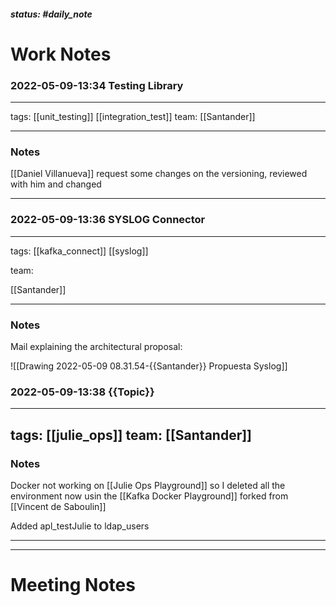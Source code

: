 ##### status: #daily_note 

# Work Notes



### 2022-05-09-13:34 Testing Library

---

tags:
[[unit_testing]] [[integration_test]]
team:
[[Santander]] 

---

### Notes

[[Daniel Villanueva]] request some changes on the versioning, reviewed with him and changed

---



### 2022-05-09-13:36 SYSLOG Connector

---

tags:
[[kafka_connect]] [[syslog]]

team:

[[Santander]] 

---
### Notes

Mail explaining the architectural proposal:

![[Drawing 2022-05-09 08.31.54-{{Santander}} Propuesta Syslog]]



### 2022-05-09-13:38 {{Topic}}

---

tags:
[[julie_ops]]
team:
[[Santander]]
---

### Notes

Docker not working on [[Julie Ops Playground]] so I deleted all the environment now usin the [[Kafka Docker Playground]] forked from [[Vincent de Saboulin]]

Added apl_testJulie to ldap_users



---
---
# Meeting Notes
